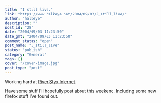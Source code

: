 ```yaml
---
title: "I still live."
link: "https://www.halkeye.net/2004/09/03/i_still_live/"
author: "halkeye"
description: ""
post_id: "28"
date: "2004/09/03 11:23:50"
date_gmt: "2004/09/03 11:23:50"
comment_status: "open"
post_name: "i_still_live"
status: "publish"
category: "General"
tags: []
cover: "/cover-image.jpg"
post_type: "post"
---
```


Working hard at [River Styx Internet](http://www.riverstyx.net).  

Have some stuff I'll hopefully post about this weekend. Including some new firefox stuff I've found out.